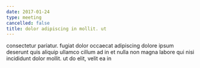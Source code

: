 ```yaml
---
date: 2017-01-24
type: meeting
cancelled: false
title: dolor adipiscing in mollit. ut
---
```

consectetur pariatur. fugiat dolor occaecat adipiscing dolore ipsum deserunt quis aliquip ullamco cillum ad in et nulla non magna labore qui nisi incididunt dolor mollit. ut do elit, velit ea in